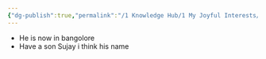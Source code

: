 ```yaml
---
{"dg-publish":true,"permalink":"/1 Knowledge Hub/1 My Joyful Interests/People/Others/Gurunath reddy/","noteIcon":""}
---
```


- He is now in bangolore
- Have  a son Sujay i think his name